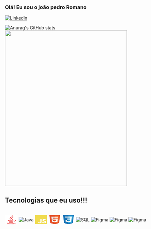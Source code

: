 
### Olá! Eu sou o joão pedro Romano 

 
[![Linkedin](https://img.shields.io/badge/LinkedIn-0077B5?style=for-the-badge&logo=linkedin&logoColor=white)](https://www.linkedin.com/in/jampdroromano)



![Anurag's GitHub stats](https://github-readme-stats.vercel.app/api?username=jampdroRomano&theme=blue-green)
<img height="500" width="390em" src="https://github-readme-stats.vercel.app/api/top-langs/?username=jampdroRomano&layout=compact&langs_count=7&theme=blue-green&count_private=true"/>

## Tecnologias que eu uso!!!

  <div style="display: inline_block"><br>
   <img align="center" alt="Java" height="30" width="40" src="https://raw.githubusercontent.com/devicons/devicon/master/icons/java/java-plain.svg" />
   <img align="center" alt="Java" height="30" width="40" href="https://www.cprogramming.com/" src="https://profilinator.rishav.dev/skills-assets/c-original.svg" />
  <img align="center" " alt="Rafa-Js" height="30" width="40" src="https://raw.githubusercontent.com/devicons/devicon/master/icons/javascript/javascript-plain.svg">
  <img align="center" alt="Rafa-HTML" height="30" width="40" src="https://raw.githubusercontent.com/devicons/devicon/master/icons/html5/html5-original.svg">
  <img align="center" alt="Rafa-CSS" height="30" width="40" src="https://raw.githubusercontent.com/devicons/devicon/master/icons/css3/css3-original.svg">
   <img align="center" alt="SQL" width="40" height="40" src="https://img.icons8.com/fluency/48/sql.png" alt="sql"/>
   <img align="center" alt="Figma" width="40" height="40" src="https://img.icons8.com/color/48/figma--v1.png" alt="figma--v1"/>
   <img align="center" alt="Figma" width="40" height="40"src="https://img.icons8.com/color/48/git.png" alt="git"/>
   <img align="center" alt="Figma" width="40" height="40" src="https://img.icons8.com/dusk/64/dbeaver.png" alt="dbeaver"/>
</div>



<BR>
